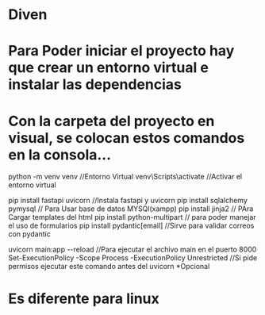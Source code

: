 # Diven
# Para Poder iniciar el proyecto hay que crear un entorno virtual e instalar las dependencias
# Con la carpeta del proyecto en visual, se colocan estos comandos en la consola...

python -m venv venv             //Entorno Virtual
venv\Scripts\activate        //Activar el entorno virtual

pip install fastapi uvicorn      //Instala fastapi y uvicorn
pip install sqlalchemy pymysql   // Para Usar base de datos MYSQl(xampp)
pip install jinja2               // PAra Cargar templates del html
pip install python-multipart     // para poder manejar el uso de formularios
pip install pydantic[email]     //Sirve para validar correos con pydantic

uvicorn main:app --reload     //Para ejecutar el archivo main en el puerto 8000
Set-ExecutionPolicy -Scope Process -ExecutionPolicy Unrestricted   //Si pide permisos ejecutar este comando antes del uvicorn *Opcional

# Es diferente para linux
